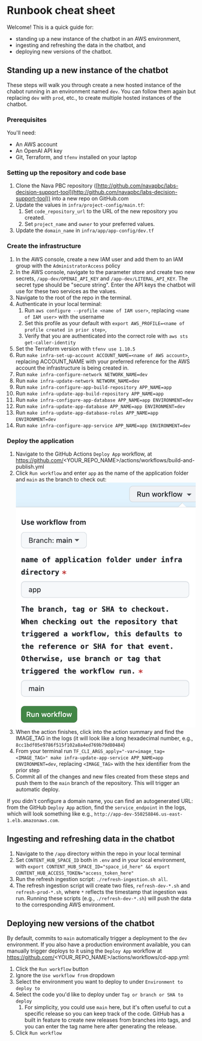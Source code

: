 # Runbook cheat sheet

Welcome! This is a quick guide for:

 - standing up a new instance of the chatbot in an AWS environment,
 - ingesting and refreshing the data in the chatbot, and
 - deploying new versions of the chatbot.

## Standing up a new instance of the chatbot

These steps will walk you through create a new hosted instance of the chabot running in an environment named `dev`. You can follow them again but replacing `dev` with `prod`, etc., to create multiple hosted instances of the chatbot.

### Prerequisites

You'll need:

 - An AWS account
 - An OpenAI API key
 - Git, Terraform, and `tfenv` installed on your laptop

### Setting up the repository and code base

1. Clone the Nava PBC repository ([http://github.com/navapbc/labs-decision-support-tool](http://github.com/navapbc/labs-decision-support-tool)) into a new repo on GitHub.com
1. Update the values in `infra/project-config/main.tf`:
    1. Set `code_repository_url` to the URL of the new repository you created.
    1. Set `project_name` and `owner` to your preferred values.
1. Update the `domain_name` in `infra/app/app-config/dev.tf`

### Create the infrastructure

1. In the AWS console, create a new IAM user and add them to an IAM group with the `AdministratorAccess` policy
1. In the AWS console, navigate to the parameter store and create two new secrets, `/app-dev/OPENAI_API_KEY` and `/app-dev/LITERAL_API_KEY`. The secret type should be "secure string". Enter the API keys the chatbot will use for these two services as the values.
1. Navigate to the root of the repo in the terminal.
1. Authenticate in your local terminal:
    1. Run `aws configure --profile <name of IAM user>`, replacing `<name of IAM user>` with the username
    1. Set this profile as your default with `export AWS_PROFILE=<name of profile created in prior step>`,
    1. Verify that you are authenticated into the correct role with `aws sts get-caller-identity`
1. Set the Terraform version with `tfenv use 1.10.5`
1. Run `make infra-set-up-account ACCOUNT_NAME=<name of AWS account>`, replacing ACCOUNT_NAME with your preferred reference for the AWS account the infrastructure is being created in.
1. Run `make infra-configure-network NETWORK_NAME=dev`
1. Run `make infra-update-network NETWORK_NAME=dev`
1. Run `make infra-configure-app-build-repository APP_NAME=app`
1. Run `make infra-update-app-build-repository APP_NAME=app`
1. Run `make infra-configure-app-database APP_NAME=app ENVIRONMENT=dev`
1. Run `make infra-update-app-database APP_NAME=app ENVIRONMENT=dev`
1. Run `make infra-update-app-database-roles APP_NAME=app ENVIRONMENT=dev`
1. Run `make infra-configure-app-service APP_NAME=app ENVIRONMENT=dev`

### Deploy the application
1. Navigate to the GitHub Actions `Deploy App` workflow, at https://github.com/<YOUR_REPO_NAME>/actions/workflows/build-and-publish.yml
1. Click `Run workflow` and enter `app` as the name of the application folder and `main` as the branch to check out:
![Build and publish workflow form](runbook-cheat-sheet-build-and-publish.png)
1. When the action finishes, click into the action summary and find the IMAGE_TAG in the logs (it will look like a long hexadecimal number, e.g., `8cc1bdf05e9786f515f102a8a4ed769b79d80484`)
1. From your terminal run `TF_CLI_ARGS_apply="-var=image_tag=<IMAGE_TAG>" make infra-update-app-service APP_NAME=app ENVIRONMENT=dev`, replacing `<IMAGE_TAG>` with the hex identifier from the prior step
1. Commit all of the changes and new files created from these steps and push them to the `main` branch of the repository. This will trigger an automatic deploy.

If you didn't configure a domain name, you can find an autogenerated URL: from the GitHub `Deploy App` action, find the `service_endpoint` in the logs, which will look something like e.g., `http://app-dev-550258846.us-east-1.elb.amazonaws.com`. 

## Ingesting and refreshing data in the chatbot

1. Navigate to the `/app` directory within the repo in your local terminal
1. Set `CONTENT_HUB_SPACE_ID` both in `.env` and in your local environment, with `export CONTENT_HUB_SPACE_ID="space_id_here" && export CONTENT_HUB_ACCESS_TOKEN="access_token_here"`
1. Run the refresh ingestion script: `./refresh-ingestion.sh all`.
1. The refresh ingestion script will create two files, `refresh-dev-*.sh` and `refresh-prod-*.sh`, where `*` reflects the timestamp that ingestion was run. Running these scripts (e.g., `./refresh-dev-*.sh`) will push the data to the corresponding AWS environment.

## Deploying new versions of the chatbot

By default, commits to `main` automatically trigger a deployment to the `dev` environment. If you also have a production environment available, you can manually trigger deploys to it using the `Deploy App` workflow at https://github.com/<YOUR_REPO_NAME>/actions/workflows/cd-app.yml:

1. Click the `Run workflow` button
1. Ignore the `Use workflow from` dropdown
1. Select the environment you want to deploy to under `Environment to deploy to`
1. Select the code you'd like to deploy under `Tag or branch or SHA to deploy`
    1. For simplicity, you could use `main` here, but it's often useful to cut a specific release so you can keep track of the code. GitHub has a built in feature to create new releases from branches into tags, and you can enter the tag name here after generating the release.
1. Click `Run workflow`